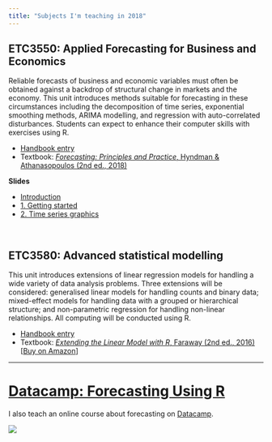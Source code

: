 ```yaml
---
title: "Subjects I'm teaching in 2018"
---
```



## ETC3550: Applied Forecasting for Business and Economics

Reliable forecasts of business and economic variables must often be obtained against a backdrop of structural change in markets and the economy. This unit introduces methods suitable for forecasting in these circumstances including the decomposition of time series, exponential smoothing methods, ARIMA modelling, and regression with auto-correlated disturbances. Students can expect to enhance their computer skills with exercises using R.

  * [Handbook entry](http://www.monash.edu.au/pubs/handbooks/units/ETC3550.html)
  * Textbook: [*Forecasting: Principles and Practice*, Hyndman & Athanasopoulos (2nd ed., 2018)](http://OTexts.org/fpp2/)

**Slides**

 * [Introduction](/etc3550/etc3550_intro.pdf)
 * [1. Getting started](/etc3550/1-getting-started.pdf)
 * [2. Time series graphics](/etc3550/2-tsgraphics.pdf)

&nbsp;

## ETC3580: Advanced statistical modelling

This unit introduces extensions of linear regression models for handling a wide variety of data analysis problems. Three extensions will be considered: generalised linear models for handling counts and binary data; mixed-effect models for handling data with a grouped or hierarchical structure; and non-parametric regression for handling non-linear relationships. All computing will be conducted using R.

  * [Handbook entry](http://www.monash.edu.au/pubs/handbooks/units/ETC3580.html)
  * Textbook: [*Extending the Linear Model with R*, Faraway (2nd ed., 2016)](http://www.maths.bath.ac.uk/~jjf23/ELM/) [[Buy on Amazon](http://amzn.com/158488424X/?tag=otexts-20)]

* * * 

# [Datacamp: Forecasting Using R](https://www.datacamp.com/courses/forecasting-using-r)

I also teach an online course about forecasting on [Datacamp](https://www.datacamp.com/courses/forecasting-using-r).


[![](/img/Datacamp.png)](https://www.datacamp.com/courses/forecasting-using-r)

